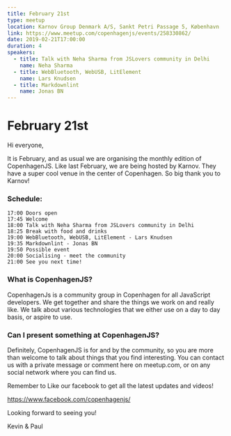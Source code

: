 ```yaml
---
title: February 21st
type: meetup
location: Karnov Group Denmark A/S, Sankt Petri Passage 5, København
link: https://www.meetup.com/copenhagenjs/events/258330862/
date: 2019-02-21T17:00:00
duration: 4
speakers:
  - title: Talk with Neha Sharma from JSLovers community in Delhi
    name: Neha Sharma
  - title: WebBluetooth, WebUSB, LitElement
    name: Lars Knudsen
  - title: Markdownlint
    name: Jonas BN
---
```


# February 21st

Hi everyone,

It is February, and as usual we are organising the monthly edition of CopenhagenJS.
Like last February, we are being hosted by Karnov. They have a super cool venue in the center of Copenhagen. So big thank you to Karnov!

### Schedule:

    17:00 Doors open
    17:45 Welcome
    18:00 Talk with Neha Sharma from JSLovers community in Delhi
    18:25 Break with food and drinks
    19:00 WebBluetooth, WebUSB, LitElement - Lars Knudsen
    19:35 Markdownlint - Jonas BN
    19:50 Possible event
    20:00 Socialising - meet the community
    21:00 See you next time!

### What is CopenhagenJS?

CopenhagenJs is a community group in Copenhagen for all JavaScript developers. We get together and share the things we work on and really like. We talk about various technologies that we either use on a day to day basis, or aspire to use.

### Can I present something at CopenhagenJS?

Definitely, CopenhagenJS is for and by the community, so you are more than welcome to talk about things that you find interesting. You can contact us with a private message or comment here on meetup.com, or on any social network where you can find us.

Remember to Like our facebook to get all the latest updates and videos!

https://www.facebook.com/copenhagenjs/

Looking forward to seeing you!

Kevin & Paul

